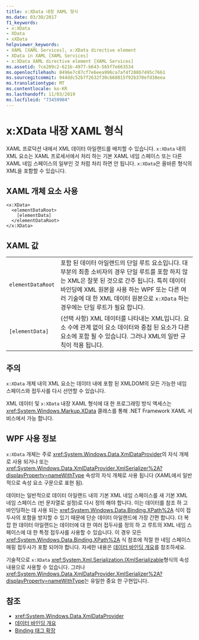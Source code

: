 ```yaml
---
title: x:XData 내장 XAML 형식
ms.date: 03/30/2017
f1_keywords:
- x:XData
- XData
- xXData
helpviewer_keywords:
- XAML [XAML Services], x:XData directive element
- XData in XAML [XAML Services]
- x:XData XAML directive element [XAML Services]
ms.assetid: 7ce209c2-621b-4977-b643-565f7e663534
ms.openlocfilehash: 8496e7c87cf7e6eea996ca7af4f288b7495c7661
ms.sourcegitcommit: 944ddc52b7f2632f30c668815f92b378efd38eea
ms.translationtype: MT
ms.contentlocale: ko-KR
ms.lasthandoff: 11/03/2019
ms.locfileid: "73459904"
---
```

# <a name="xxdata-intrinsic-xaml-type"></a>x:XData 내장 XAML 형식
XAML 프로덕션 내에서 XML 데이터 아일랜드를 배치할 수 있습니다. `x:XData` 내의 XML 요소는 XAML 프로세서에서 처리 하는 기본 XAML 네임 스페이스 또는 다른 XAML 네임 스페이스의 일부인 것 처럼 처리 하면 안 됩니다. `x:XData`은 올바른 형식의 XML을 포함할 수 있습니다.  
  
## <a name="xaml-object-element-usage"></a>XAML 개체 요소 사용  
  
```xaml  
<x:XData>  
  <elementDataRoot>  
    [elementData]  
  </elementDataRoot>  
</x:XData>  
```  
  
## <a name="xaml-values"></a>XAML 값  
  
|||  
|-|-|  
|`elementDataRoot`|포함 된 데이터 아일랜드의 단일 루트 요소입니다. 대부분의 최종 소비자의 경우 단일 루트를 포함 하지 않는 XML은 잘못 된 것으로 간주 됩니다. 특히 데이터 바인딩에 XML 원본을 사용 하는 WPF 또는 다른 여러 기술에 대 한 XML 데이터 원본으로 `x:XData` 하는 경우에는 단일 루트가 필요 합니다.|  
|`[elementData]`|(선택 사항) XML 데이터를 나타내는 XML입니다. 요소 수에 관계 없이 요소 데이터와 중첩 된 요소가 다른 요소에 포함 될 수 있습니다. 그러나 XML의 일반 규칙이 적용 됩니다.|  
  
## <a name="remarks"></a>주의  
 `x:XData` 개체 내의 XML 요소는 데이터 내에 포함 된 XMLDOM의 모든 가능한 네임 스페이스와 접두사를 다시 선언할 수 있습니다.  
  
 XML 데이터 및 `x:XData` 내장 XAML 형식에 대 한 프로그래밍 방식 액세스는 <xref:System.Windows.Markup.XData> 클래스를 통해 .NET Framework XAML 서비스에서 가능 합니다.  
  
## <a name="wpf-usage-notes"></a>WPF 사용 정보  
 `x:XData` 개체는 주로 <xref:System.Windows.Data.XmlDataProvider>의 자식 개체로 사용 되거나 또는 <xref:System.Windows.Data.XmlDataProvider.XmlSerializer%2A?displayProperty=nameWithType> 속성의 자식 개체로 사용 됩니다 (XAML에서 일반적으로 속성 요소 구문으로 표현 됨).  
  
 데이터는 일반적으로 데이터 아일랜드 내의 기본 XML 네임 스페이스를 새 기본 XML 네임 스페이스 (빈 문자열로 설정)로 다시 정의 해야 합니다. 이는 데이터를 참조 하 고 바인딩하는 데 사용 되는 <xref:System.Windows.Data.Binding.XPath%2A> 식이 접두사의 포함을 방지할 수 있기 때문에 단순 데이터 아일랜드에 가장 간편 합니다. 더 복잡 한 데이터 아일랜드는 데이터에 대 한 여러 접두사를 정의 하 고 루트의 XML 네임 스페이스에 대 한 특정 접두사를 사용할 수 있습니다. 이 경우 모든 <xref:System.Windows.Data.Binding.XPath%2A> 식 참조에 적절 한 네임 스페이스 매핑 접두사가 포함 되어야 합니다. 자세한 내용은 [데이터 바인딩 개요](../../desktop-wpf/data/data-binding-overview.md)를 참조하세요.  
  
 기술적으로 `x:XData` <xref:System.Xml.Serialization.IXmlSerializable>형식의 속성 내용으로 사용할 수 있습니다. 그러나 <xref:System.Windows.Data.XmlDataProvider.XmlSerializer%2A?displayProperty=nameWithType>는 유일한 중요 한 구현입니다.  
  
## <a name="see-also"></a>참조

- <xref:System.Windows.Data.XmlDataProvider>
- [데이터 바인딩 개요](../../desktop-wpf/data/data-binding-overview.md)
- [Binding 태그 확장](../wpf/advanced/binding-markup-extension.md)
